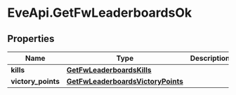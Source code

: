 # EveApi.GetFwLeaderboardsOk

## Properties
Name | Type | Description | Notes
------------ | ------------- | ------------- | -------------
**kills** | [**GetFwLeaderboardsKills**](GetFwLeaderboardsKills.md) |  | 
**victory_points** | [**GetFwLeaderboardsVictoryPoints**](GetFwLeaderboardsVictoryPoints.md) |  | 


